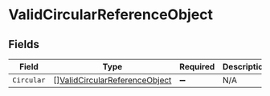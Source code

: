 # ValidCircularReferenceObject


## Fields

| Field                                                                                 | Type                                                                                  | Required                                                                              | Description                                                                           |
| ------------------------------------------------------------------------------------- | ------------------------------------------------------------------------------------- | ------------------------------------------------------------------------------------- | ------------------------------------------------------------------------------------- |
| `Circular`                                                                            | [][ValidCircularReferenceObject](../../models/shared/validcircularreferenceobject.md) | :heavy_minus_sign:                                                                    | N/A                                                                                   |
